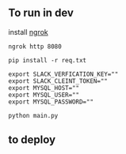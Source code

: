 ## To run in dev 

install [ngrok](https://ngrok.com/)
```
ngrok http 8080
```

```
pip install -r req.txt
```

``` 
export SLACK_VERFICATION_KEY=""
export SLACK_CLEINT_TOKEN=""
export MYSQL_HOST=""
export MYSQL_USER=""
export MYSQL_PASSWORD="" 

python main.py 
```

## to deploy
